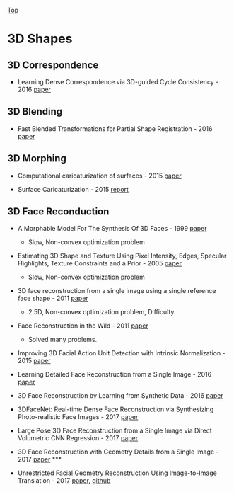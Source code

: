 [Top](index.md)

# 3D Shapes

## 3D Correspondence

* Learning Dense Correspondence via 3D-guided Cycle Consistency - 2016 [paper](https://arxiv.org/pdf/1604.05383.pdf)


## 3D Blending

* Fast Blended Transformations for Partial Shape Registration - 2016 [paper](https://arxiv.org/pdf/1609.07738v1.pdf)

## 3D Morphing

* Computational caricaturization of surfaces - 2015 [paper](http://www.cs.technion.ac.il/~ron/PAPERS/Journal/SelaAflaloKimmel_CVIU2015.pdf)

* Surface Caricaturization - 2015 [report](https://uploads.strikinglycdn.com/files/5825681f-4737-40af-81db-c6c8367cc1a2/thesis.compressed.pdf)


## 3D Face Reconduction

* A Morphable Model For The Synthesis Of 3D Faces - 1999 [paper](http://gravis.dmi.unibas.ch/publications/Sigg99/morphmod2.pdf)     
  * Slow, Non-convex optimization problem

* Estimating 3D Shape and Texture Using Pixel Intensity, Edges, Specular Highlights, Texture Constraints and a Prior - 2005 [paper](http://gravis.dmi.unibas.ch/publications/CVPR05_Romdhani.pdf)
  * Slow, Non-convex optimization problem

* 3D face reconstruction from a single image using a single reference face shape - 2011 [paper](https://www.ncbi.nlm.nih.gov/pubmed/21193812)
  * 2.5D, Non-convex optimization problem, Difficulty.

* Face Reconstruction in the Wild - 2011 [paper](https://grail.cs.washington.edu/3dfaces/paper.pdf)
  * Solved many problems.

* Improving 3D Facial Action Unit Detection with Intrinsic Normalization - 2015 [paper](http://www.cs.technion.ac.il/~ron/PAPERS/Conference/YudinSelaWetzlerKimmel-BMVC2015.pdf)

* Learning Detailed Face Reconstruction from a Single Image - 2016 [paper](https://homes.cs.washington.edu/~royorel/files/learning-detailed-face_cvpr.pdf)

* 3D Face Reconstruction by Learning from Synthetic Data - 2016 [paper](https://arxiv.org/pdf/1609.04387.pdf)

* 3DFaceNet: Real-time Dense Face Reconstruction via Synthesizing Photo-realistic Face Images - 2017 [paper](https://www.arxiv-vanity.com/papers/1708.00980/)

* Large Pose 3D Face Reconstruction from a Single Image via Direct Volumetric CNN Regression - 2017 [paper](https://arxiv.org/pdf/1703.07834.pdf)

* 3D Face Reconstruction with Geometry Details from a Single Image - 2017 [paper](https://arxiv.org/pdf/1702.05619.pdf) ***

* Unrestricted Facial Geometry Reconstruction Using Image-to-Image Translation - 2017 [paper](https://arxiv.org/pdf/1703.10131.pdf), [github](https://github.com/matansel/pix2vertex)